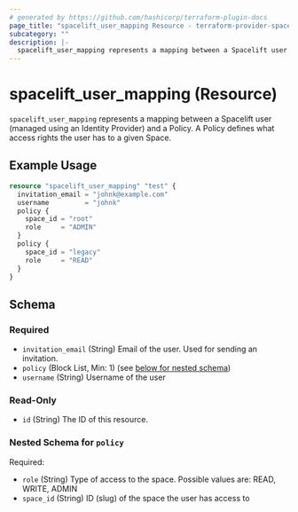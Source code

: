 ```yaml
---
# generated by https://github.com/hashicorp/terraform-plugin-docs
page_title: "spacelift_user_mapping Resource - terraform-provider-spacelift"
subcategory: ""
description: |-
  spacelift_user_mapping represents a mapping between a Spacelift user (managed using an Identity Provider) and a Policy. A Policy defines what access rights the user has to a given Space.
---
```


# spacelift_user_mapping (Resource)

`spacelift_user_mapping` represents a mapping between a Spacelift user (managed using an Identity Provider) and a Policy. A Policy defines what access rights the user has to a given Space.

## Example Usage

```terraform
resource "spacelift_user_mapping" "test" {
  invitation_email = "johnk@example.com"
  username         = "johnk"
  policy {
    space_id = "root"
    role     = "ADMIN"
  }
  policy {
    space_id = "legacy"
    role     = "READ"
  }
}
```

<!-- schema generated by tfplugindocs -->
## Schema

### Required

- `invitation_email` (String) Email of the user. Used for sending an invitation.
- `policy` (Block List, Min: 1) (see [below for nested schema](#nestedblock--policy))
- `username` (String) Username of the user

### Read-Only

- `id` (String) The ID of this resource.

<a id="nestedblock--policy"></a>
### Nested Schema for `policy`

Required:

- `role` (String) Type of access to the space. Possible values are: READ, WRITE, ADMIN
- `space_id` (String) ID (slug) of the space the user has access to
